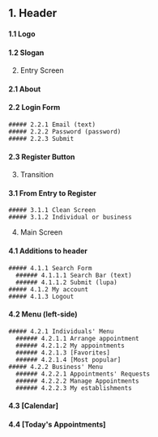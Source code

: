 ## 1. Header
  #### 1.1 Logo
  #### 1.2 Slogan
  
2. Entry Screen
  #### 2.1 About
  #### 2.2 Login Form
    ##### 2.2.1 Email (text)
    ##### 2.2.2 Password (password)
    ##### 2.2.3 Submit
  #### 2.3 Register Button

3. Transition 
  #### 3.1 From Entry to Register
    ##### 3.1.1 Clean Screen
    ##### 3.1.2 Individual or business
 
4. Main Screen
  #### 4.1 Additions to header
    ##### 4.1.1 Search Form
      ###### 4.1.1.1 Search Bar (text)
      ###### 4.1.1.2 Submit (lupa)
    ##### 4.1.2 My account
    ##### 4.1.3 Logout
  #### 4.2 Menu (left-side)
    ##### 4.2.1 Individuals' Menu
      ###### 4.2.1.1 Arrange appointment
      ###### 4.2.1.2 My appointments
      ###### 4.2.1.3 [Favorites]
      ###### 4.2.1.4 [Most popular]
    ##### 4.2.2 Business' Menu
      ###### 4.2.2.1 Appointments' Requests
      ###### 4.2.2.2 Manage Appointments
      ###### 4.2.2.3 My establishments
  #### 4.3 [Calendar]
  #### 4.4 [Today's Appointments]
      
